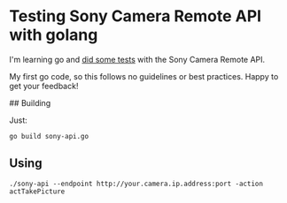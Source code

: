# Testing Sony Camera Remote API with golang

I'm learning go and [did some tests](https://twitter.com/capitangolo/status/1264467208979263488) with the Sony Camera Remote API.

My first go code, so this follows no guidelines or best practices. Happy to get your feedback!

## Building

Just:

```
go build sony-api.go
```

## Using

```
./sony-api --endpoint http://your.camera.ip.address:port -action actTakePicture
```
